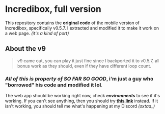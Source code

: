 # Incredibox, full version
This repository contains the **original code** of the mobile version of Incredibox, specifically v0.5.7. I extracted and modified it to make it work on a web page. _(it's a kind of port)_
## About the v9
> v9 came out, you can play it just fine since I backported it to v0.5.7, all bonus work as they should, even if they have different loop count.
### ***All of this is property of SO FAR SO GOOD***, i'm just a guy who "borrowed" his code and modified it lol.
The web app should be working right now, check ***environments*** to see if it's working. If you can't see anything, then you should try **[this link](https://oxtaa.github.io/incredibox)** instead. If it isn't working, you should tell me what's happening at my Discord _(oxtaa\_)_
